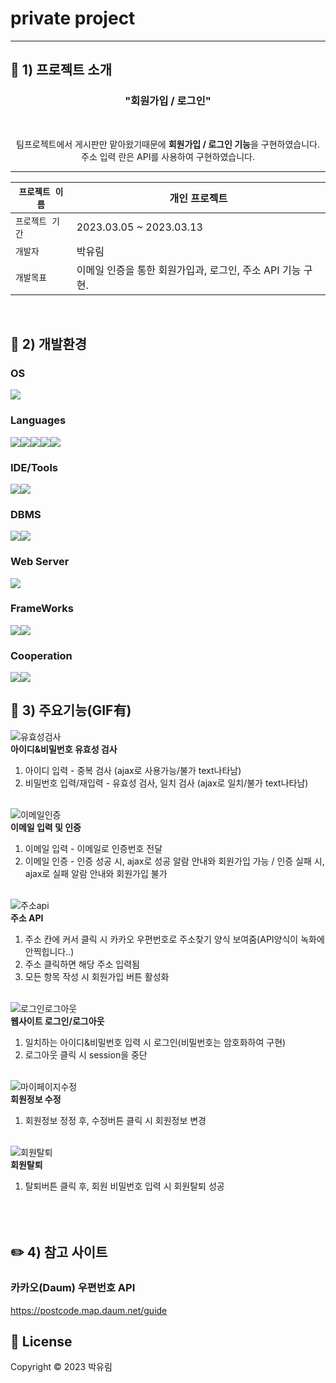 # private project

---

## :page_with_curl: 1) 프로젝트 소개
<h3 align="center">"회원가입 / 로그인"</h3>
<br>
<p align="center">
팀프로젝트에서 게시판만 맡아왔기때문에 <b>회원가입 / 로그인 기능</b>을 구현하였습니다.<br>
주소 입력 란은 API를 사용하여 구현하였습니다.<br>
</p>

***

| `프로젝트 이름` | 개인 프로젝트 |
| ------------ | -------------------------------------------------- |
| `프로젝트 기간` | 2023.03.05 ~ 2023.03.13 |
| `개발자` | 박유림 |
| `개발목표` | 이메일 인증을 통한 회원가입과, 로그인, 주소 API 기능 구현. |
<br>


## :wrench: 2) 개발환경
### OS
<img src="https://img.shields.io/badge/window10-1572B6?style=for-the-badge&logo=windows&logoColor=white">

### Languages
<img src="https://img.shields.io/badge/java-007396?style=for-the-badge&logo=java&logoColor=white"><img src="https://img.shields.io/badge/HTML5-E34F26?style=for-the-badge&logo=HTML5&logoColor=white"><img src="https://img.shields.io/badge/CSS3-1572B6?style=for-the-badge&logo=CSS3&logoColor=white"><img src="https://img.shields.io/badge/JavaScript-F7DF1E?style=for-the-badge&logo=JavaScript&logoColor=white"><img src="https://img.shields.io/badge/jQuery-0769AD?style=for-the-badge&logo=jQuery&logoColor=white">

### IDE/Tools
<img src="https://img.shields.io/badge/Visual Studio-5C2D91?style=for-the-badge&logo=Visual Studio&logoColor=white"><img src="https://img.shields.io/badge/STS-6DB33F?style=for-the-badge&logo=Spring&logoColor=white">

### DBMS
<img src="https://img.shields.io/badge/Oracle-F80000?style=for-the-badge&logo=Oracle&logoColor=white"><img src="https://img.shields.io/badge/SqlDeveloper-gray?style=for-the-badge&logo=SqlDeveloper&logoColor=white">

### Web Server
<img src="https://img.shields.io/badge/Apache Tomcat-F8DC75?style=for-the-badge&logo=Apache Tomcat&logoColor=white">

### FrameWorks
<img src="https://img.shields.io/badge/Spring-6DB33F?style=for-the-badge&logo=Spring&logoColor=white"><img src="https://img.shields.io/badge/Bootstrap-7952B3?style=for-the-badge&logo=Bootstrap&logoColor=white">

### Cooperation
<img src="https://img.shields.io/badge/github-181717?style=for-the-badge&logo=github&logoColor=white"><img src="https://img.shields.io/badge/git-F05032?style=for-the-badge&logo=git&logoColor=white">
<br>


## 📌 3) 주요기능(GIF有)

![유효성검사](https://user-images.githubusercontent.com/121650385/224617741-aeea9a84-fa4d-42db-8001-b7d9e786793e.gif)
<br>
<b>아이디&비밀번호 유효성 검사</b>

1. 아이디 입력 - 중복 검사 (ajax로 사용가능/불가 text나타남)
2. 비밀번호 입력/재입력 - 유효성 검사, 일치 검사 (ajax로 일치/불가 text나타남)
<br><br>


![이메일인증](https://user-images.githubusercontent.com/121650385/224619292-bb01b837-cd74-4905-bc17-2c6930813bf1.gif)
<br>
<b>이메일 입력 및 인증</b>
1. 이메일 입력 - 이메일로 인증번호 전달
2. 이메일 인증 - 인증 성공 시, ajax로 성공 알람 안내와 회원가입 가능 / 인증 실패 시, ajax로 실패 알람 안내와 회원가입 불가
<br><br>


![주소api](https://user-images.githubusercontent.com/121650385/224617782-a6b913a9-ee9d-4aeb-a8f0-0244000bbb1a.gif)
<br>
<b>주소 API</b>
1. 주소 칸에 커서 클릭 시 카카오 우편번호로 주소찾기 양식 보여줌(API양식이 녹화에 안찍힙니다..)
2. 주소 클릭하면 해당 주소 입력됨
3. 모든 항목 작성 시 회원가입 버튼 활성화
<br><br>


![로그인로그아웃](https://user-images.githubusercontent.com/121650385/224629493-5fe2d24e-b60a-464f-a887-935a0f755426.gif)
<br>
<b>웹사이트 로그인/로그아웃</b>
1. 일치하는 아이디&비밀번호 입력 시 로그인(비밀번호는 암호화하여 구현)
2. 로그아웃 클릭 시 session을 중단
<br><br>


![마이페이지수정](https://user-images.githubusercontent.com/121650385/224629498-6dcd57c2-01a6-4e16-befa-4c2bc62a200c.gif)
<br>
<b>회원정보 수정</b>
1. 회원정보 정정 후, 수정버튼 클릭 시 회원정보 변경
<br><br>


![회원탈퇴](https://user-images.githubusercontent.com/121650385/224629482-c935111a-ab30-4a65-9afa-e088d3b35b1a.gif)
<br>
<b>회원탈퇴</b>
1. 탈퇴버튼 클릭 후, 회원 비밀번호 입력 시 회원탈퇴 성공
<br><br><br><br>




## :pencil2: 4) 참고 사이트
### 카카오(Daum) 우편번호 API
https://postcode.map.daum.net/guide


## 📝 License

Copyright © 2023  박유림 <br>
